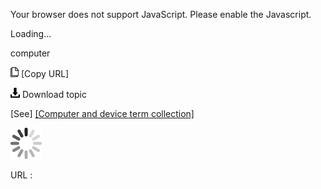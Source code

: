 Your browser does not support JavaScript. Please enable the Javascript.

Loading...

computer

![Copy URL](computer_files/Copy.png) [Copy URL]

![Download](computer_files/Download.png)
Download topic

[See] [[Computer and device term collection]](https://worldready.cloudapp.net/Styleguide/Read?id=2700&topicid=26597)

![In progress](computer_files/activity-large.gif)

URL :


